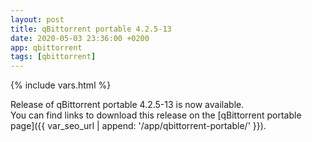 ```yaml
---
layout: post
title: qBittorrent portable 4.2.5-13
date: 2020-05-03 23:36:00 +0200
app: qbittorrent
tags: [qbittorrent]
---
```

{% include vars.html %}

Release of qBittorrent portable 4.2.5-13 is now available.<br />
You can find links to download this release on the [qBittorrent portable page]({{ var_seo_url | append: '/app/qbittorrent-portable/' }}).